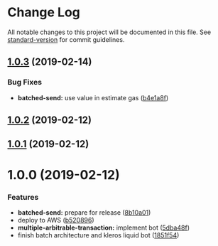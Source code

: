 # Change Log

All notable changes to this project will be documented in this file. See [standard-version](https://github.com/conventional-changelog/standard-version) for commit guidelines.

<a name="1.0.3"></a>
## [1.0.3](https://github.com/kleros/action-callback-bots/compare/v1.0.2...v1.0.3) (2019-02-14)


### Bug Fixes

* **batched-send:** use value in estimate gas ([b4e1a8f](https://github.com/kleros/action-callback-bots/commit/b4e1a8f))



<a name="1.0.2"></a>
## [1.0.2](https://github.com/kleros/action-callback-bots/compare/v1.0.1...v1.0.2) (2019-02-12)



<a name="1.0.1"></a>
## [1.0.1](https://github.com/kleros/action-callback-bots/compare/v1.0.0...v1.0.1) (2019-02-12)



<a name="1.0.0"></a>
# 1.0.0 (2019-02-12)


### Features

* **batched-send:** prepare for release ([8b10a01](https://github.com/kleros/action-callback-bots/commit/8b10a01))
* deploy to AWS ([b520896](https://github.com/kleros/action-callback-bots/commit/b520896))
* **multiple-arbitrable-transaction:** implement bot ([5dba48f](https://github.com/kleros/action-callback-bots/commit/5dba48f))
* finish batch architecture and kleros liquid bot ([1851f54](https://github.com/kleros/action-callback-bots/commit/1851f54))
